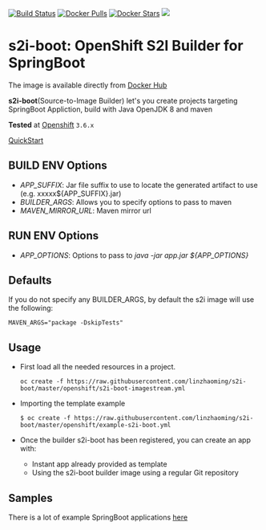 [![Build Status](https://travis-ci.org/linzhaoming/s2i-boot.svg?branch=master)](https://travis-ci.org/linzhaoming/s2i-boot)
[![Docker Pulls](https://img.shields.io/docker/pulls/linzhaoming/s2i-boot.svg)](https://hub.docker.com/r/linzhaoming/s2i-boot/)
[![Docker Stars](https://img.shields.io/docker/stars/linzhaoming/s2i-boot.svg)](https://hub.docker.com/r/linzhaoming/s2i-boot/)
[![](https://badge.imagelayers.io/linzhaoming/s2i-boot:latest.svg)](https://imagelayers.io/?images=linzhaoming/s2i-boot:latest)


# s2i-boot: OpenShift S2I Builder for SpringBoot

The image is available directly from [Docker Hub](https://hub.docker.com/r/linzhaoming/s2i-boot/)

**s2i-boot**(Source-to-Image Builder) let's you create projects targeting SpringBoot Appliction, build with Java OpenJDK 8 and maven

**Tested** at [Openshift](https://docs.openshift.org/) `3.6.x`

[QuickStart](docs/QuickStart.md) 

## BUILD ENV Options

* *APP_SUFFIX*: Jar file suffix to use to locate the generated artifact to use (e.g. xxxxx${APP_SUFFIX}.jar)
* *BUILDER_ARGS*: Allows you to specify options to pass to maven
* *MAVEN_MIRROR_URL*: Maven mirror url

## RUN ENV Options

* *APP_OPTIONS*: Options to pass to *java -jar app.jar ${APP_OPTIONS}*

## Defaults
If you do not specify any BUILDER_ARGS, by default the s2i image will use the following:
```
MAVEN_ARGS="package -DskipTests"
```

## Usage

* First load all the needed resources in a project.

    ```
    oc create -f https://raw.githubusercontent.com/linzhaoming/s2i-boot/master/openshift/s2i-boot-imagestream.yml
    ```

* Importing the template example

    ```
    $ oc create -f https://raw.githubusercontent.com/linzhaoming/s2i-boot/master/openshift/example-s2i-boot.yml
    ```

* Once the builder s2i-boot has been registered, you can create an app with:

    * Instant app already provided as template
    * Using the s2i-boot builder image using a regular Git repository

## Samples
There is a lot of example SpringBoot applications [here](https://github.com/spring-projects/spring-boot/tree/master/spring-boot-samples)